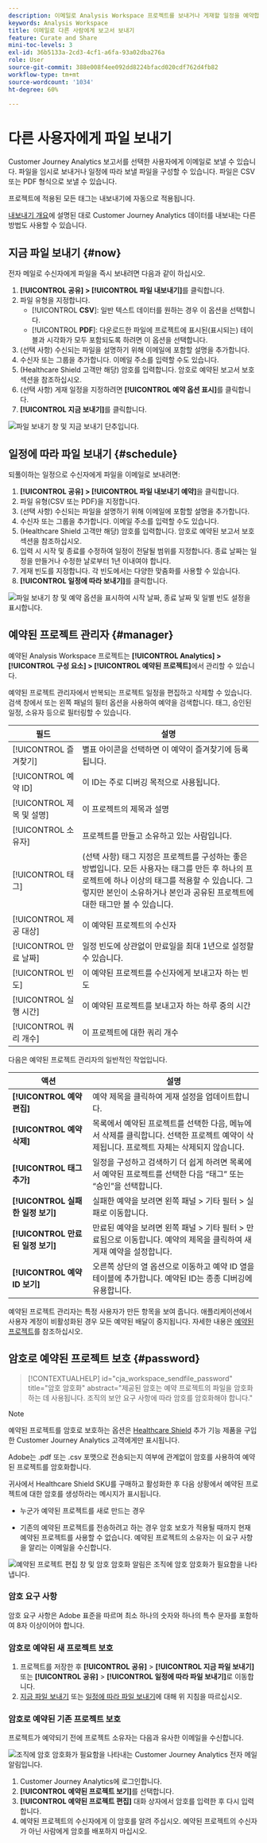 ```yaml
---
description: 이메일로 Analysis Workspace 프로젝트를 보내거나 게재할 일정을 예약합니다.
keywords: Analysis Workspace
title: 이메일로 다른 사람에게 보고서 보내기
feature: Curate and Share
mini-toc-levels: 3
exl-id: 36b5133a-2cd3-4cf1-a6fa-93a02dba276a
role: User
source-git-commit: 388e008f4ee092dd8224bfacd020cdf762d4fb82
workflow-type: tm+mt
source-wordcount: '1034'
ht-degree: 60%

---
```


# 다른 사용자에게 파일 보내기

Customer Journey Analytics 보고서를 선택한 사용자에게 이메일로 보낼 수 있습니다. 파일을 임시로 보내거나 일정에 따라 보낼 파일을 구성할 수 있습니다. 파일은 CSV 또는 PDF 형식으로 보낼 수 있습니다.

프로젝트에 적용된 모든 태그는 내보내기에 자동으로 적용됩니다.

[내보내기 개요](/help/analysis-workspace/export/export-project-overview.md)에 설명된 대로 Customer Journey Analytics 데이터를 내보내는 다른 방법도 사용할 수 있습니다.

## 지금 파일 보내기 {#now}

전자 메일로 수신자에게 파일을 즉시 보내려면 다음과 같이 하십시오.

1. **[!UICONTROL 공유] > [!UICONTROL 파일 내보내기]**&#x200B;를 클릭합니다.
1. 파일 유형을 지정합니다.
   * [!UICONTROL **CSV**]: 일반 텍스트 데이터를 원하는 경우 이 옵션을 선택합니다.
   * [!UICONTROL **PDF**]: 다운로드한 파일에 프로젝트에 표시된(표시되는) 테이블과 시각화가 모두 포함되도록 하려면 이 옵션을 선택합니다.
1. (선택 사항) 수신되는 파일을 설명하기 위해 이메일에 포함할 설명을 추가합니다.
1. 수신자 또는 그룹을 추가합니다. 이메일 주소를 입력할 수도 있습니다.
1. (Healthcare Shield 고객만 해당) 암호를 입력합니다. 암호로 예약된 보고서 보호 섹션을 참조하십시오.
1. (선택 사항) 게재 일정을 지정하려면 **[!UICONTROL 예약 옵션 표시]**&#x200B;를 클릭합니다.
1. **[!UICONTROL 지금 보내기]**&#x200B;를 클릭합니다.

![파일 보내기 창 및 지금 보내기 단추입니다.](assets/send-file-no-scheduling-options.JPG)

## 일정에 따라 파일 보내기 {#schedule}

되풀이하는 일정으로 수신자에게 파일을 이메일로 보내려면:

1. **[!UICONTROL 공유] > [!UICONTROL 파일 내보내기 예약]**&#x200B;을 클릭합니다.
1. 파일 유형(CSV 또는 PDF)을 지정합니다.
1. (선택 사항) 수신되는 파일을 설명하기 위해 이메일에 포함할 설명을 추가합니다.
1. 수신자 또는 그룹을 추가합니다. 이메일 주소를 입력할 수도 있습니다.
1. (Healthcare Shield 고객만 해당) 암호를 입력합니다. 암호로 예약된 보고서 보호 섹션을 참조하십시오.
1. 입력 시 시작 및 종료를 수정하여 일정이 전달될 범위를 지정합니다. 종료 날짜는 일정을 만들거나 수정한 날로부터 1년 이내여야 합니다.
1. 게재 빈도를 지정합니다. 각 빈도에서는 다양한 맞춤화를 사용할 수 있습니다.
1. **[!UICONTROL 일정에 따라 보내기]**&#x200B;를 클릭합니다.

![파일 보내기 창 및 예약 옵션을 표시하여 시작 날짜, 종료 날짜 및 일별 빈도 설정을 표시합니다.](assets/send-file.JPG)

## 예약된 프로젝트 관리자 {#manager}

예약된 Analysis Workspace 프로젝트는 **[!UICONTROL Analytics] > [!UICONTROL 구성 요소] > [!UICONTROL 예약된 프로젝트]**&#x200B;에서 관리할 수 있습니다.

예약된 프로젝트 관리자에서 반복되는 프로젝트 일정을 편집하고 삭제할 수 있습니다. 검색 창에서 또는 왼쪽 패널의 필터 옵션을 사용하여 예약을 검색합니다. 태그, 승인된 일정, 소유자 등으로 필터링할 수 있습니다.

| 필드 | 설명 |
| --- | --- |
| [!UICONTROL 즐겨찾기] | 별표 아이콘을 선택하면 이 예약이 즐겨찾기에 등록됩니다. |
| [!UICONTROL 예약 ID] | 이 ID는 주로 디버깅 목적으로 사용됩니다. |
| [!UICONTROL 제목 및 설명] | 이 프로젝트의 제목과 설명 |
| [!UICONTROL 소유자] | 프로젝트를 만들고 소유하고 있는 사람입니다. |
| [!UICONTROL 태그] | (선택 사항) 태그 지정은 프로젝트를 구성하는 좋은 방법입니다. 모든 사용자는 태그를 만든 후 하나의 프로젝트에 하나 이상의 태그를 적용할 수 있습니다. 그렇지만 본인이 소유하거나 본인과 공유된 프로젝트에 대한 태그만 볼 수 있습니다. |
| [!UICONTROL 제공 대상] | 이 예약된 프로젝트의 수신자 |
| [!UICONTROL 만료 날짜] | 일정 빈도에 상관없이 만료일을 최대 1년으로 설정할 수 있습니다. |
| [!UICONTROL 빈도] | 이 예약된 프로젝트를 수신자에게 보내고자 하는 빈도 |
| [!UICONTROL 실행 시간] | 이 예약된 프로젝트를 보내고자 하는 하루 중의 시간 |
| [!UICONTROL 쿼리 개수] | 이 프로젝트에 대한 쿼리 개수 |

다음은 예약된 프로젝트 관리자의 일반적인 작업입니다.

| 액션 | 설명 |
|---|---|
| **[!UICONTROL 예약 편집]** | 예약 제목을 클릭하여 게재 설정을 업데이트합니다. |
| **[!UICONTROL 예약 삭제]** | 목록에서 예약된 프로젝트를 선택한 다음, 메뉴에서 삭제를 클릭합니다. 선택한 프로젝트 예약이 삭제됩니다. 프로젝트 자체는 삭제되지 않습니다. |
| **[!UICONTROL 태그 추가]** | 일정을 구성하고 검색하기 더 쉽게 하려면 목록에서 예약된 프로젝트를 선택한 다음 “태그” 또는 “승인”을 선택합니다. |
| **[!UICONTROL 실패한 일정 보기]** | 실패한 예약을 보려면 왼쪽 패널 > 기타 필터 > 실패로 이동합니다. |
| **[!UICONTROL 만료된 일정 보기]** | 만료된 예약을 보려면 왼쪽 패널 > 기타 필터 > 만료됨으로 이동합니다. 예약의 제목을 클릭하여 새 게재 예약을 설정합니다. |
| **[!UICONTROL 예약 ID 보기]** | 오른쪽 상단의 열 옵션으로 이동하고 예약 ID 열을 테이블에 추가합니다. 예약된 ID는 종종 디버깅에 유용합니다. |

예약된 프로젝트 관리자는 특정 사용자가 만든 항목을 보여 줍니다. 애플리케이션에서 사용자 계정이 비활성화된 경우 모든 예약된 배달이 중지됩니다.
자세한 내용은 [예약된 프로젝트](/help/components/scheduled-projects-manager.md)를 참조하십시오.

## 암호로 예약된 프로젝트 보호 {#password}

<!-- markdownlint-disable MD034 -->

>[!CONTEXTUALHELP]
>id="cja_workspace_sendfile_password"
>title="암호 암호화"
>abstract="제공된 암호는 예약 프로젝트의 파일을 암호화하는 데 사용됩니다. 조직의 보안 요구 사항에 따라 암호를 암호화해야 합니다."

<!-- markdownlint-enable MD034 -->


>[!NOTE]
>
>예약된 프로젝트를 암호로 보호하는 옵션은 [Healthcare Shield](https://business.adobe.com/solutions/industries/healthcare.html) 추가 기능 제품을 구입한 Customer Journey Analytics 고객에게만 표시됩니다.

Adobe는 .pdf 또는 .csv 포맷으로 전송되는지 여부에 관계없이 암호를 사용하여 예약된 프로젝트를 암호화합니다.

귀사에서 Healthcare Shield SKU를 구매하고 활성화한 후 다음 상황에서 예약된 프로젝트에 대한 암호를 생성하라는 메시지가 표시됩니다.

* 누군가 예약된 프로젝트를 새로 만드는 경우

* 기존의 예약된 프로젝트를 전송하려고 하는 경우 암호 보호가 적용될 때까지 현재 예약된 프로젝트를 사용할 수 없습니다. 예약된 프로젝트의 소유자는 이 요구 사항을 알리는 이메일을 수신합니다.

![예약된 프로젝트 편집 창 및 암호 암호화 알림은 조직에 암호 암호화가 필요함을 나타냅니다.](assets/password.png)

### 암호 요구 사항

암호 요구 사항은 Adobe 표준을 따르며 최소 하나의 숫자와 하나의 특수 문자를 포함하여 8자 이상이어야 합니다.

### 암호로 예약된 새 프로젝트 보호

1. 프로젝트를 저장한 후 **[!UICONTROL 공유]** > **[!UICONTROL 지금 파일 보내기]** 또는 **[!UICONTROL 공유]** > **[!UICONTROL 일정에 따라 파일 보내기]**&#x200B;로 이동합니다.
1. [지금 파일 보내기](https://experienceleague.adobe.com/docs/analytics-platform/using/cja-workspace/curate-share/t-schedule-report.html?lang=ko-KR#now) 또는 [일정에 따라 파일 보내기](https://experienceleague.adobe.com/docs/analytics-platform/using/cja-workspace/curate-share/t-schedule-report.html?lang=ko-KR#schedule)에 대해 위 지침을 따르십시오.

### 암호로 예약된 기존 프로젝트 보호

프로젝트가 예약되기 전에 프로젝트 소유자는 다음과 유사한 이메일을 수신합니다.

![조직에 암호 암호화가 필요함을 나타내는 Customer Journey Analytics 전자 메일 알림입니다.](assets/email-password.png)

1. Customer Journey Analytics에 로그인합니다.
1. **[!UICONTROL 예약된 프로젝트 보기]**&#x200B;를 선택합니다.
1. **[!UICONTROL 예약된 프로젝트 편집]** 대화 상자에서 암호를 입력한 후 다시 입력합니다.
1. 예약된 프로젝트의 수신자에게 이 암호를 알려 주십시오. 예약된 프로젝트의 수신자가 아닌 사람에게 암호를 배포하지 마십시오.
